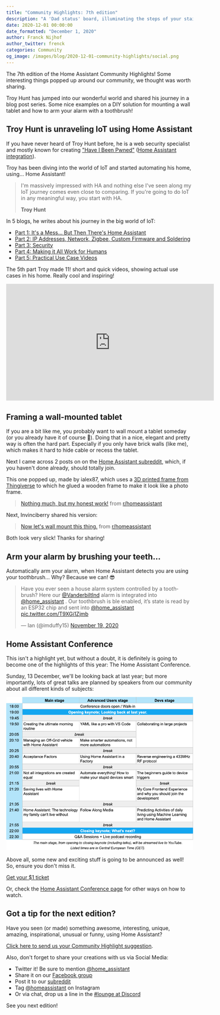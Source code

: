 ```yaml
---
title: "Community Highlights: 7th edition"
description: "A 'Dad status' board, illuminating the steps of your stairs and the most beautiful thermostat you've ever seen"
date: 2020-12-01 00:00:00
date_formatted: "December 1, 2020"
author: Franck Nijhof
author_twitter: frenck
categories: Community
og_image: /images/blog/2020-12-01-community-highlights/social.png
---
```


The 7th edition of the Home Assistant Community Highlights! Some interesting
things popped up around our community, we thought was worth sharing.

Troy Hunt has jumped into our wonderful world and shared his journey
in a blog post series. Some nice examples on a DIY solution for mounting a
wall tablet and how to arm your alarm with a toothbrush!

## Troy Hunt is unraveling IoT using Home Assistant

If you have never heard of Troy Hunt before, he is a web security specialist
and mostly known for creating ["Have I Been Pwned"][hibp] ([Home Assistant integration](/integrations/haveibeenpwned/)).

Troy has been diving into the world of IoT and started automating his home,
using... Home Assistant!

<blockquote>
    <p>I'm massively impressed with HA and nothing else I've seen along my IoT journey comes even close to comparing. If you're going to do IoT in any meaningful way, you start with HA.</p>
    <b class=source>Troy Hunt</b>
</blockquote>

In 5 blogs, he writes about his journey in the big
world of IoT:

- [Part 1: It's a Mess... But Then There's Home Assistant][p1]
- [Part 2: IP Addresses, Network, Zigbee, Custom Firmware and Soldering][p2]
- [Part 3: Security][p3]
- [Part 4: Making it All Work for Humans][p4]
- [Part 5: Practical Use Case Videos][p5]

The 5th part Troy made 11! short and quick videos, showing actual use cases in
his home. Really cool and inspiring!

<div class='videoWrapper'>
<iframe width="560" height="315" src="https://www.youtube-nocookie.com/embed/videoseries?list=PL7LAAxaabizMcH3kueW9Ub0oif0FngweI" frameborder="0" allowfullscreen></iframe>
</div>

[hibp]: https://haveibeenpwned.com/
[p1]: https://www.troyhunt.com/iot-unravelled-part-1-its-a-mess-but-then-theres-home-assistant/
[p2]: https://www.troyhunt.com/iot-unravelled-part-2-ip-addresses-network-zigbee-custom-firmware-and-soldering/
[p3]: https://www.troyhunt.com/iot-unravelled-part-3-security/
[p4]: https://www.troyhunt.com/iot-unravelled-part-4-making-it-all-work-for-humans/
[p5]: https://www.troyhunt.com/iot-unravelled-part-5-practical-use-case-videos/

## Framing a wall-mounted tablet

If you are a bit like me, you probably want to wall mount a tablet someday
(or you already have it of course 🥴). Doing that in a nice, elegant and pretty
way is often the hard part. Especially if you only have brick walls (like me),
which makes it hard to hide cable or recess the tablet.

Next I came across 2 posts on on the [Home Assistant subreddit][reddit], which,
if you haven't done already, should totally join.

This one popped up, made by ialex87, which uses a
[3D printed frame from Thingiverse][stl] to which he glued a wooden frame
to make it look like a photo frame.

<blockquote class="reddit-card" data-card-created="1606506563">
<a href="https://www.reddit.com/r/homeassistant/comments/joncw6/nothing_much_but_my_honest_work/">Nothing much, but my honest work!</a> from <a href="http://www.reddit.com/r/homeassistant">r/homeassistant</a>
</blockquote>

Next, Invinciberry shared his version:

<blockquote class="reddit-card" data-card-created="1606506801">
<a href="https://www.reddit.com/r/homeassistant/comments/jw6g9m/now_lets_wall_mount_this_thing/">Now let's wall mount this thing.</a> from <a href="http://www.reddit.com/r/homeassistant">r/homeassistant</a>
</blockquote>
<script async src="{{site.baseurl}}//embed.redditmedia.com/widgets/platform.js" charset="UTF-8"></script>

Both look very slick! Thanks for sharing!

[stl]: https://www.thingiverse.com/thing:2853298

## Arm your alarm by brushing your teeth...

Automatically arm your alarm, when Home Assistant detects you are
using your toothbrush... Why? Because we can! 😎

<blockquote class="twitter-tweet">
<p lang="en" dir="ltr">Have you ever seen a house alarm system controlled by a toothbrush? Here our <a href="https://twitter.com/VanderbiltInd?ref_src=twsrc%5Etfw">@VanderbiltInd</a> alarm is integrated into <a href="https://twitter.com/home_assistant?ref_src=twsrc%5Etfw">@home_assistant</a> . Our toothbrush is ble enabled, it’s state is read by an ESP32 chip and sent into <a href="https://twitter.com/home_assistant?ref_src=twsrc%5Etfw">@home_assistant</a> <a href="https://t.co/T9XGi1Zjmb">pic.twitter.com/T9XGi1Zjmb</a></p>&mdash; Ian (@imduffy15) <a href="https://twitter.com/imduffy15/status/1329569523855478784?ref_src=twsrc%5Etfw">November 19, 2020</a>
</blockquote>

## Home Assistant Conference

This isn't a highlight yet, but without a doubt, it is definitely is going to
become one of the highlights of this year: The Home Assistant Conference.

Sunday, 13 December, we'll be looking back at last year; but more importantly,
lots of great talks are planned by speakers from our community about all
different kinds of subjects:

<a href="{{site.baseurl}}/conference"><img src='/images/conference/schedule.png' alt='Home Assistant Conference Schedule' class='no-shadow'></a>

Above all, some new and exciting stuff is going to be announced as well! So,
ensure you don't miss it.

<a class="btn" href="https://hopin.to/events/home-assistant-conference">Get your $1 ticket</a>

Or, check the [Home Assistant Conference page](/conference) for other ways on
how to watch.

## Got a tip for the next edition?

Have you seen (or made) something awesome, interesting, unique, amazing, inspirational, unusual or funny, using Home Assistant?

[Click here to send us your Community Highlight suggestion](/suggest-community-highlight).

Also, don't forget to share your creations with us via Social Media:

- Twitter it! Be sure to mention [@home_assistant][twitter]
- Share it on our [Facebook group][facebook-group]
- Post it to our [subreddit][reddit]
- Tag [@homeassistant][instagram] on Instagram
- Or via chat, drop us a line in the [#lounge at Discord][chat]

See you next edition!

[chat]: https://www.home-assistant.io/join-chat
[facebook-group]: https://www.facebook.com/groups/HomeAssistant/
[instagram]: https://www.instagram.com/homeassistant/
[reddit]: https://www.reddit.com/r/homeassistant
[twitter]: https://www.twitter.com/home_assistant
